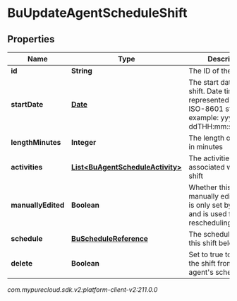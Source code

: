 # BuUpdateAgentScheduleShift


## Properties

| Name | Type | Description | Notes |
| ------------ | ------------- | ------------- | ------------- |
| **id** | **String** | The ID of the shift |  [optional] |
| **startDate** | [**Date**](Date) | The start date of this shift. Date time is represented as an ISO-8601 string. For example: yyyy-MM-ddTHH:mm:ss[.mmm]Z |  [optional] |
| **lengthMinutes** | **Integer** | The length of this shift in minutes |  [optional] |
| **activities** | [**List&lt;BuAgentScheduleActivity&gt;**](BuAgentScheduleActivity) | The activities associated with this shift |  [optional] |
| **manuallyEdited** | **Boolean** | Whether this shift was manually edited. This is only set by clients and is used for rescheduling |  [optional] |
| **schedule** | [**BuScheduleReference**](BuScheduleReference) | The schedule to which this shift belongs |  [optional] |
| **delete** | **Boolean** | Set to true to delete the shift from the agent's schedule |  [optional] |




_com.mypurecloud.sdk.v2:platform-client-v2:211.0.0_
